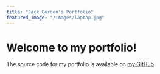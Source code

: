 ```yaml
---
title: "Jack Gordon's Portfolio"
featured_image: "/images/laptop.jpg"
---
```


# Welcome to my portfolio!
The source code for my portfolio is available on [my GitHub]()
